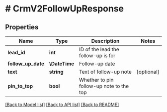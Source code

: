 # # CrmV2FollowUpResponse

## Properties

Name | Type | Description | Notes
------------ | ------------- | ------------- | -------------
**lead_id** | **int** | ID of the lead the follow-up is for |
**follow_up_date** | **\DateTime** | Follow-up date |
**text** | **string** | Text of follow-up note | [optional]
**pin_to_top** | **bool** | Whether to pin follow-up note to the top |

[[Back to Model list]](../../README.md#models) [[Back to API list]](../../README.md#endpoints) [[Back to README]](../../README.md)
